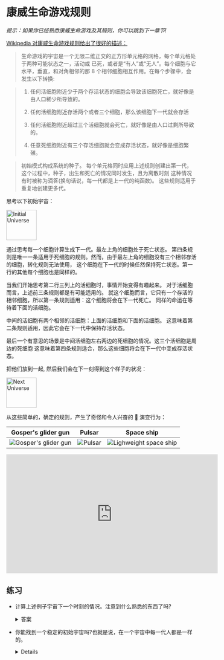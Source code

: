# 康威生命游戏规则

_提示：如果你已经熟悉康威生命游戏及其规则，你可以跳到下一章节!_

[Wikipedia 对康威生命游戏规则给出了很好的描述：][wikipedia]

> 生命游戏的宇宙是一个无限二维正交的正方形单元格的网格，每个单元格处于两种可能状态之一，活动或
> 已死，或者是“有人”或“无人”。每个细胞与它水平，垂直，和对角相邻的那 8 个相邻细胞相互作用。在每个步骤中，会发生以下转换:

> 1. 任何活细胞附近少于两个存活状态的细胞会导致该细胞死亡，就好像是由人口稀少所导致的。
>
> 2. 任何活细胞附近存活两个或者三个细胞，那么该细胞下一代就会存活
>
> 3. 任何活细胞附近超过三个活细胞就会死亡，就好像是由人口过剩所导致的。
>
> 4. 任意死细胞附近有三个存活细胞就会变成存活状态，就好像是细胞繁殖。

> 初始模式构成系统的种子。
> 每个单元格同时应用上述规则创建出第一代，
> 这个过程中，种子，出生和死亡的情况同时发生，且为离散时刻
> 这种情况有时被称为滴答(换句话说，每一代都是上一代的纯函数)。
> 这些规则适用于重复地创建更多代。

[wikipedia]: https://en.wikipedia.org/wiki/Conway%27s_Game_of_Life

思考以下初始宇宙：

<img src='../images/game-of-life/initial-universe.png' alt='Initial Universe' width=80 />

通过思考每一个细胞计算生成下一代。最左上角的细胞处于死亡状态。
第四条规则是唯一一条适用于死细胞的规则。然而，由于最左上角的细胞没有三个相邻存活的细胞，转化规则无法使用，
这个细胞在下一代的时候任然保持死亡状态。第一行的其他每个细胞也是同样的。

当我们开始思考第二行三列上的活细胞时，事情开始变得有趣起来。
对于活细胞而言，上述前三条规则都是有可能适用的。
就这个细胞而言，它只有一个存活的相邻细胞，所以第一条规则适用：这个细胞将会在下一代死亡。
同样的命运在等待着下面的活细胞。

中间的活细胞有两个相邻的活细胞：上面的活细胞和下面的活细胞。
这意味着第二条规则适用，因此它会在下一代中保持存活状态。

最后一个有意思的场景是中间活细胞左右两边的死细胞的情况。这三个活细胞是周边的死细胞
这意味着第四条规则适合，那么这些细胞将会在下一代中变成存活状态。

把他们放到一起, 然后我们会在下一刻得到这个样子的状况：

<img src='../images/game-of-life/next-universe.png' alt='Next Universe' width=80 />

从这些简单的，确定的规则，产生了奇怪和令人兴奋的  演变行为：

| Gosper's glider gun                                                                                | Pulsar                                                                                 | Space ship                                                                                                   |
| -------------------------------------------------------------------------------------------------- | -------------------------------------------------------------------------------------- | ------------------------------------------------------------------------------------------------------------ |
| ![Gosper's glider gun](https://upload.wikimedia.org/wikipedia/commons/e/e5/Gospers_glider_gun.gif) | ![Pulsar](https://upload.wikimedia.org/wikipedia/commons/0/07/Game_of_life_pulsar.gif) | ![Lighweight space ship](https://upload.wikimedia.org/wikipedia/commons/3/37/Game_of_life_animated_LWSS.gif) |

<center>
<iframe width="560" height="315" src="https://www.youtube.com/embed/C2vgICfQawE?rel=0&amp;start=65" frameborder="0" allow="autoplay; encrypted-media" allowfullscreen></iframe>
</center>

## 练习

- 计算上述例子宇宙下一个时刻的情况。注意到什么熟悉的东西了吗?

  <details>
    <summary>答案</summary>

  它应该是例子中宇宙的初始状态:

    <img src='../images/game-of-life/initial-universe.png' alt='Initial Universe' width=80 />

  这个模式是 _周期性的_: 每两个周期之后返回初始状态。

  </details>

- 你能找到一个稳定的初始宇宙吗?也就是说，在一个宇宙中每一代人都是一样的。

    <details>
      <summar>答案</summary>

  存在无数稳定的宇宙！简单的稳定宇宙是空宇宙。一个 2 乘 2 平方的活细胞也是一个稳定宇宙。

    </details>
